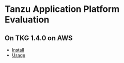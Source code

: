# Tanzu Application Platform Evaluation

## On TKG 1.4.0 on AWS

* [Install](INSTALL.md)
* [Usage](USAGE.md)

